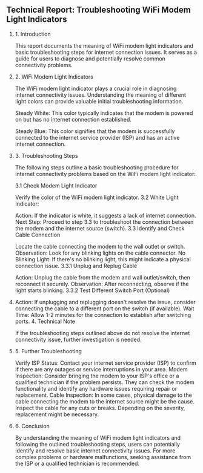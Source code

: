 <h2>Technical Report: Troubleshooting WiFi Modem Light Indicators </h2>

<ol>
<li>
1. Introduction

This report documents the meaning of WiFi modem light indicators and basic troubleshooting steps for internet connection issues. It serves as a guide for users to diagnose and potentially resolve common connectivity problems.
</li>
<li>
2. WiFi Modem Light Indicators

The WiFi modem light indicator plays a crucial role in diagnosing internet connectivity issues. Understanding the meaning of different light colors can provide valuable initial troubleshooting information.

Steady White: This color typically indicates that the modem is powered on but has no internet connection established.

Steady Blue: This color signifies that the modem is successfully connected to the internet service provider (ISP) and has an active internet connection.
</li>
<li>
3. Troubleshooting Steps

The following steps outline a basic troubleshooting procedure for internet connectivity problems based on the WiFi modem light indicator:

3.1 Check Modem Light Indicator

Verify the color of the WiFi modem light indicator.
3.2 White Light Indicator:

Action: If the indicator is white, it suggests a lack of internet connection.
Next Step: Proceed to step 3.3 to troubleshoot the connection between the modem and the internet source (switch).
3.3 Identify and Check Cable Connection

Locate the cable connecting the modem to the wall outlet or switch.
Observation: Look for any blinking lights on the cable connector.
No Blinking Light: If there's no blinking light, this might indicate a physical connection issue.
3.3.1 Unplug and Replug Cable

Action: Unplug the cable from the modem and wall outlet/switch, then reconnect it securely.
Observation: After reconnecting, observe if the light starts blinking.
3.3.2 Test Different Switch Port (Optional)

</li><li>
Action: If unplugging and replugging doesn't resolve the issue, consider connecting the cable to a different port on the switch (if available).
Wait Time: Allow 1-2 minutes for the connection to establish after switching ports.
4. Technical Note

If the troubleshooting steps outlined above do not resolve the internet connectivity issue, further investigation is needed.
</li>
<li>
5. Further Troubleshooting

Verify ISP Status: Contact your internet service provider (ISP) to confirm if there are any outages or service interruptions in your area.
Modem Inspection: Consider bringing the modem to your ISP's office or a qualified technician if the problem persists. They can check the modem functionality and identify any hardware issues requiring repair or replacement.
Cable Inspection: In some cases, physical damage to the cable connecting the modem to the internet source might be the cause. Inspect the cable for any cuts or breaks. Depending on the severity, replacement might be necessary.
</li><li>
6. Conclusion

By understanding the meaning of WiFi modem light indicators and following the outlined troubleshooting steps, users can potentially identify and resolve basic internet connectivity issues. For more complex problems or hardware malfunctions, seeking assistance from the ISP or a qualified technician is recommended.
</li>
</ol>